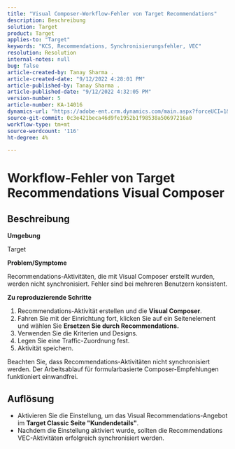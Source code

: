 ```yaml
---
title: "Visual Composer-Workflow-Fehler von Target Recommendations"
description: Beschreibung
solution: Target
product: Target
applies-to: "Target"
keywords: "KCS, Recommendations, Synchronisierungsfehler, VEC"
resolution: Resolution
internal-notes: null
bug: false
article-created-by: Tanay Sharma .
article-created-date: "9/12/2022 4:28:01 PM"
article-published-by: Tanay Sharma .
article-published-date: "9/12/2022 4:32:05 PM"
version-number: 5
article-number: KA-14016
dynamics-url: "https://adobe-ent.crm.dynamics.com/main.aspx?forceUCI=1&pagetype=entityrecord&etn=knowledgearticle&id=4bbfbbd8-b732-ed11-9db1-002248086735"
source-git-commit: 0c3e421beca46d9fe1952b1f98538a50697216a0
workflow-type: tm+mt
source-wordcount: '116'
ht-degree: 4%

---
```


# Workflow-Fehler von Target Recommendations Visual Composer

## Beschreibung


<b>Umgebung</b>

Target



<b>Problem/Symptome</b>

Recommendations-Aktivitäten, die mit Visual Composer erstellt wurden, werden nicht synchronisiert. Fehler sind bei mehreren Benutzern konsistent.

<b>Zu reproduzierende Schritte</b>

1. Recommendations-Aktivität erstellen und die <b>Visual Composer</b>.
2. Fahren Sie mit der Einrichtung fort, klicken Sie auf ein Seitenelement und wählen Sie <b>Ersetzen Sie durch Recommendations.</b>
3. Verwenden Sie die Kriterien und Designs.
4. Legen Sie eine Traffic-Zuordnung fest.
5. Aktivität speichern.




Beachten Sie, dass Recommendations-Aktivitäten nicht synchronisiert werden. Der Arbeitsablauf für formularbasierte Composer-Empfehlungen funktioniert einwandfrei.


## Auflösung


- Aktivieren Sie die Einstellung, um das Visual Recommendations-Angebot im <b>Target Classic </b> <b>Seite &quot;Kundendetails&quot;</b>.
- Nachdem die Einstellung aktiviert wurde, sollten die Recommendations VEC-Aktivitäten erfolgreich synchronisiert werden.



